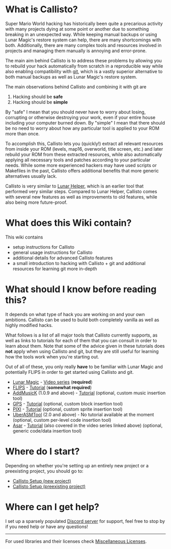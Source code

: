 # What is Callisto?

Super Mario World hacking has historically been quite a precarious activity with many projects dying at some point or another due to something breaking in an unexpected way. While keeping manual backups or using Lunar Magic's restore system can help, there are many shortcomings with both. Additionally, there are many complex tools and resources involved in projects and managing them manually is annoying and error-prone.

The main aim behind Callisto is to address these problems by allowing you to rebuild your hack automatically from scratch in a reproducible way while also enabling compatibility with [git](https://git-scm.com/), which is a vastly superior alternative to both manual backups as well as Lunar Magic's restore system.

The main observations behind Callisto and combining it with git are
1. Hacking should be **safe**
2. Hacking should be **simple**

By "safe" I mean that you should never have to worry about losing, corrupting or otherwise destroying your work, even if your entire house including your computer burned down. By "simple" I mean that there should be no need to worry about how any particular tool is applied to your ROM more than once.

To accomplish this, Callisto lets you (quickly!) extract all relevant resources from inside your ROM (levels, map16, overworld, title screen, etc.) and later rebuild your ROM from these extracted resources, while also automatically applying all necessary tools and patches according to your particular needs. While some more experienced hackers may have used scripts or Makefiles in the past, Callisto offers additional benefits that more generic alternatives usually lack.

Callisto is very similar to [Lunar Helper](https://github.com/Underrout/LunarHelper), which is an earlier tool that performed very similar steps. Compared to Lunar Helper, Callisto comes with several new features as well as improvements to old features, while also being more future-proof.


# What does this Wiki contain?

This wiki contains
- setup instructions for Callisto
- general usage instructions for Callisto
- additional details for advanced Callisto features
- a small introduction to hacking with Callisto + git and additional resources for learning git more in-depth


# What should I know before reading this?

It depends on what type of hack you are working on and your own ambitions. Callisto can be used to build both completely vanilla as well as highly modified hacks. 

What follows is a list of all major tools that Callisto currently supports, as well as links to tutorials for each of them that you can consult in order to learn about them. Note that some of the advice given in these tutorials does **not** apply when using Callisto and git, but they are still useful for learning how the tools work when you're starting out. 

Out of all of these, you only really **have** to be familiar with Lunar Magic and potentially FLIPS in order to get started using Callisto and git.

- [Lunar Magic](https://smwc.me/s/32211) - [Video series](https://www.youtube.com/watch?v=kbU33fXahH0&list=PLc_6IrpTVYqHvGZoUWreWkXFcdh26Xufd) (**required**)
- [FLIPS](https://smwc.me/s/11474) - [Tutorial](https://smwc.me/1399053) (**somewhat required**)
- [AddMusicK](https://smwc.me/s/24994) (1.0.9 and above) - [Tutorial](https://smwc.me/1398329) (optional, custom music insertion tool)
- [GPS](https://smwc.me/s/31515) - [Tutorial](https://smwc.me/1404234) (optional, custom block insertion tool)
- [PIXI](https://smwc.me/s/26026) - [Tutorial](https://smwc.me/1444600) (optional, custom sprite insertion tool)
- [UberASMTool](https://smwc.me/s/28974) (2.0 and above) - No tutorial available at the moment (optional, custom per-level code insertion tool)
- [Asar](https://smwc.me/s/25953) - [Tutorial](https://smwc.me/1408014) (also covered in the video series linked above) (optional, generic code/data insertion tool)


# Where do I start?

Depending on whether you're setting up an entirely new project or a preexisting project, you should go to:

- [Callisto Setup (new project)](Callisto-Setup-(new-project))
- [Callisto Setup (preexisting project)](Callisto-Setup-(preexisting-project))

# Where can I get help?

I set up a sparsely populated [Discord server](https://discord.gg/SbRM8mUjdE) for support, feel free to stop by if you need help or have any questions!


***

For used libraries and their licenses check [Miscellaneous Licenses](Miscellaneous-Licenses).